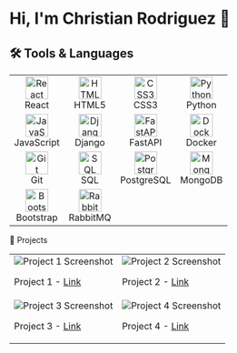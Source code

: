 # Hi, I'm Christian Rodriguez 👋

## 🛠️ Tools & Languages

<!-- Icons from https://github.com/devicons/devicon -->

<p align="center">
  <table align="center">
    <tr>
      <td align="center"><img alt="React" src="https://cdn.jsdelivr.net/gh/devicons/devicon/icons/react/react-original.svg" width="40" height="40"/><br>React</td>
      <td align="center"><img alt="HTML5" src="https://cdn.jsdelivr.net/gh/devicons/devicon/icons/html5/html5-original.svg" width="40" height="40"/><br>HTML5</td>
      <td align="center"><img alt="CSS3" src="https://cdn.jsdelivr.net/gh/devicons/devicon/icons/css3/css3-original.svg" width="40" height="40"/><br>CSS3</td>
      <td align="center"><img alt="Python" src="https://cdn.jsdelivr.net/gh/devicons/devicon/icons/python/python-original.svg" width="40" height="40"/><br>Python</td>
    </tr>
    <tr>
      <td align="center"><img alt="JavaScript" src="https://cdn.jsdelivr.net/gh/devicons/devicon/icons/javascript/javascript-original.svg" width="40" height="40"/><br>JavaScript</td>
      <td align="center"><img alt="Django" src="https://cdn.jsdelivr.net/gh/devicons/devicon/icons/django/django-plain.svg" width="40" height="40"/><br>Django</td>
      <td align="center"><img alt="FastAPI" src="https://cdn.jsdelivr.net/gh/devicons/devicon/icons/fastapi/fastapi-original.svg" width="40" height="40"/><br>FastAPI</td>
      <td align="center"><img alt="Docker" src="https://cdn.jsdelivr.net/gh/devicons/devicon/icons/docker/docker-original.svg" width="40" height="40"/><br>Docker</td>
    </tr>
    <tr>
      <td align="center"><img alt="Git" src="https://cdn.jsdelivr.net/gh/devicons/devicon/icons/git/git-original.svg" width="40" height="40"/><br>Git</td>
      <td align="center"><img alt="SQL" src="https://cdn.jsdelivr.net/gh/devicons/devicon/icons/mysql/mysql-original.svg" width="40" height="40"/><br>SQL</td>
      <td align="center"><img alt="PostgreSQL" src="https://cdn.jsdelivr.net/gh/devicons/devicon/icons/postgresql/postgresql-original.svg" width="40" height="40"/><br>PostgreSQL</td>
      <td align="center"><img alt="MongoDB" src="https://cdn.jsdelivr.net/gh/devicons/devicon/icons/mongodb/mongodb-original.svg" width="40" height="40"/><br>MongoDB</td>
    </tr>
    <tr>
      <td align="center"><img alt="Bootstrap" src="https://cdn.jsdelivr.net/gh/devicons/devicon/icons/bootstrap/bootstrap-plain.svg" width="40" height="40"/><br>Bootstrap</td>
      <td align="center"><img alt="RabbitMQ" src="https://cdn.jsdelivr.net/gh/devicons/devicon/icons/rabbitmq/rabbitmq-plain-wordmark.svg" width="40" height="40"/><br>RabbitMQ</td>
    </tr>
  </table>
</p

## 📸 Projects

<!-- You can either use a table or just divs -->

<table>
  <tr>
    <td>
      <img src="https://user-images.githubusercontent.com/105233007/227293137-700f3050-fb5d-4a24-a920-645a36afdf39.PNG" alt="Project 1 Screenshot" />
      <p>Project 1 - <a href="https://github.com/ChrisAlexRods/Green-Thumb">Link</a></p>
    </td>
    <td>
      <img src="https://user-images.githubusercontent.com/105233007/227309345-f6f39803-edcf-422b-8c8b-b1003e71dc1f.PNG" alt="Project 2 Screenshot" />
      <p>Project 2 - <a href="https://github.com/ChrisAlexRods/Project-Carcar">Link</a></p>
    </td>
  </tr>
  <tr>
    <td>
      <img src="https://user-images.githubusercontent.com/105233007/227292895-fc5ec78d-0ded-4147-932c-4d9c1fae1014.PNG" alt="Project 3 Screenshot" />
      <p>Project 3 - <a href="https://github.com/ChrisAlexRods/ConferenceGo">Link</a></p>
    </td>
    <td>
      <img src="https://via.placeholder.com/200x100" alt="Project 4 Screenshot" />
      <p>Project 4 - <a href="https://github.com/username/project4">Link</a></p>
    </td>
  </tr>
</table>

